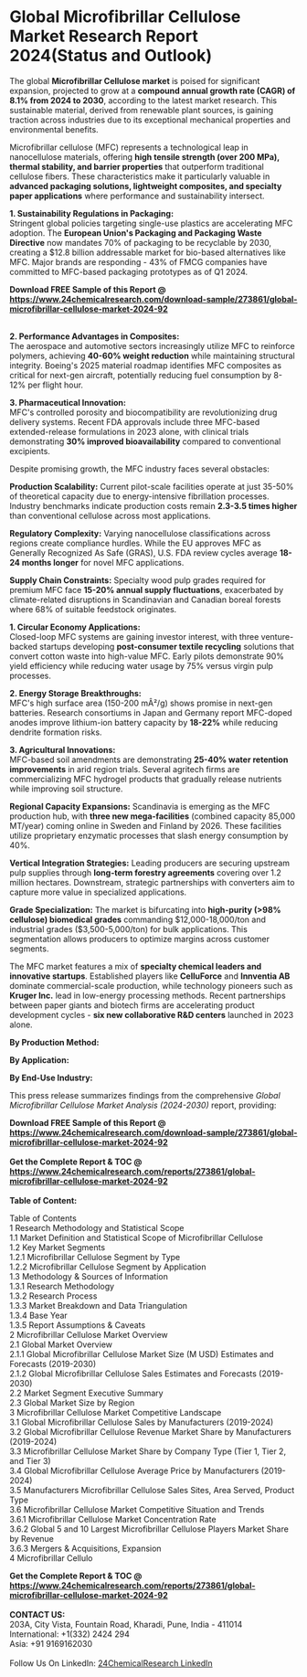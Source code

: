 <h1>Global Microfibrillar Cellulose Market Research Report 2024(Status and Outlook)</h1><p>The global <strong>Microfibrillar Cellulose market</strong> is poised for significant expansion, projected to grow at a <strong>compound annual growth rate (CAGR) of 8.1% from 2024 to 2030</strong>, according to the latest market research. This sustainable material, derived from renewable plant sources, is gaining traction across industries due to its exceptional mechanical properties and environmental benefits.</p><p>Microfibrillar cellulose (MFC) represents a technological leap in nanocellulose materials, offering <strong>high tensile strength (over 200 MPa), thermal stability, and barrier properties</strong> that outperform traditional cellulose fibers. These characteristics make it particularly valuable in <strong>advanced packaging solutions, lightweight composites, and specialty paper applications</strong> where performance and sustainability intersect.</p><p><strong>1. Sustainability Regulations in Packaging:</strong><br>
Stringent global policies targeting single-use plastics are accelerating MFC adoption. The <strong>European Union's Packaging and Packaging Waste Directive</strong> now mandates 70% of packaging to be recyclable by 2030, creating a $12.8 billion addressable market for bio-based alternatives like MFC. Major brands are responding - 43% of FMCG companies have committed to MFC-based packaging prototypes as of Q1 2024.</p><div><b>Download FREE Sample of this Report @ 
            <a href="https://www.24chemicalresearch.com/download-sample/273861/global-microfibrillar-cellulose-market-2024-92">
            https://www.24chemicalresearch.com/download-sample/273861/global-microfibrillar-cellulose-market-2024-92</a></b></div><br><p><strong>2. Performance Advantages in Composites:</strong><br>
The aerospace and automotive sectors increasingly utilize MFC to reinforce polymers, achieving <strong>40-60% weight reduction</strong> while maintaining structural integrity. Boeing's 2025 material roadmap identifies MFC composites as critical for next-gen aircraft, potentially reducing fuel consumption by 8-12% per flight hour.</p><p><strong>3. Pharmaceutical Innovation:</strong><br>
MFC's controlled porosity and biocompatibility are revolutionizing drug delivery systems. Recent FDA approvals include three MFC-based extended-release formulations in 2023 alone, with clinical trials demonstrating <strong>30% improved bioavailability</strong> compared to conventional excipients.</p><p>Despite promising growth, the MFC industry faces several obstacles:</p><p><strong>Production Scalability:</strong> Current pilot-scale facilities operate at just 35-50% of theoretical capacity due to energy-intensive fibrillation processes. Industry benchmarks indicate production costs remain <strong>2.3-3.5 times higher</strong> than conventional cellulose across most applications.</p><p><strong>Regulatory Complexity:</strong> Varying nanocellulose classifications across regions create compliance hurdles. While the EU approves MFC as Generally Recognized As Safe (GRAS), U.S. FDA review cycles average <strong>18-24 months longer</strong> for novel MFC applications.</p><p><strong>Supply Chain Constraints:</strong> Specialty wood pulp grades required for premium MFC face <strong>15-20% annual supply fluctuations</strong>, exacerbated by climate-related disruptions in Scandinavian and Canadian boreal forests where 68% of suitable feedstock originates.</p><p><strong>1. Circular Economy Applications:</strong><br>
Closed-loop MFC systems are gaining investor interest, with three venture-backed startups developing <strong>post-consumer textile recycling</strong> solutions that convert cotton waste into high-value MFC. Early pilots demonstrate 90% yield efficiency while reducing water usage by 75% versus virgin pulp processes.</p><p><strong>2. Energy Storage Breakthroughs:</strong><br>
MFC's high surface area (150-200 mÂ²/g) shows promise in next-gen batteries. Research consortiums in Japan and Germany report MFC-doped anodes improve lithium-ion battery capacity by <strong>18-22%</strong> while reducing dendrite formation risks.</p><p><strong>3. Agricultural Innovations:</strong><br>
MFC-based soil amendments are demonstrating <strong>25-40% water retention improvements</strong> in arid region trials. Several agritech firms are commercializing MFC hydrogel products that gradually release nutrients while improving soil structure.</p><p><strong>Regional Capacity Expansions:</strong> Scandinavia is emerging as the MFC production hub, with <strong>three new mega-facilities</strong> (combined capacity 85,000 MT/year) coming online in Sweden and Finland by 2026. These facilities utilize proprietary enzymatic processes that slash energy consumption by 40%.</p><p><strong>Vertical Integration Strategies:</strong> Leading producers are securing upstream pulp supplies through <strong>long-term forestry agreements</strong> covering over 1.2 million hectares. Downstream, strategic partnerships with converters aim to capture more value in specialized applications.</p><p><strong>Grade Specialization:</strong> The market is bifurcating into <strong>high-purity (&gt;98% cellulose) biomedical grades</strong> commanding $12,000-18,000/ton and industrial grades ($3,500-5,000/ton) for bulk applications. This segmentation allows producers to optimize margins across customer segments.</p><p>The MFC market features a mix of <strong>specialty chemical leaders and innovative startups</strong>. Established players like <strong>CelluForce</strong> and <strong>Innventia AB</strong> dominate commercial-scale production, while technology pioneers such as <strong>Kruger Inc.</strong> lead in low-energy processing methods. Recent partnerships between paper giants and biotech firms are accelerating product development cycles - <strong>six new collaborative R&amp;D centers</strong> launched in 2023 alone.</p><p><strong>By Production Method:</strong></p><p><strong>By Application:</strong></p><p><strong>By End-Use Industry:</strong></p><p>This press release summarizes findings from the comprehensive <em>Global Microfibrillar Cellulose Market Analysis (2024-2030)</em> report, providing:</p><div><b>Download FREE Sample of this Report @ 
            <a href="https://www.24chemicalresearch.com/download-sample/273861/global-microfibrillar-cellulose-market-2024-92">
            https://www.24chemicalresearch.com/download-sample/273861/global-microfibrillar-cellulose-market-2024-92</a></b></div><br><div><b>Get the Complete Report & TOC @ 
            <a href="https://www.24chemicalresearch.com/reports/273861/global-microfibrillar-cellulose-market-2024-92">
            https://www.24chemicalresearch.com/reports/273861/global-microfibrillar-cellulose-market-2024-92</a></b></div><br>
            <b>Table of Content:</b><p>Table of Contents<br />
1 Research Methodology and Statistical Scope<br />
1.1 Market Definition and Statistical Scope of Microfibrillar Cellulose<br />
1.2 Key Market Segments<br />
1.2.1 Microfibrillar Cellulose Segment by Type<br />
1.2.2 Microfibrillar Cellulose Segment by Application<br />
1.3 Methodology & Sources of Information<br />
1.3.1 Research Methodology<br />
1.3.2 Research Process<br />
1.3.3 Market Breakdown and Data Triangulation<br />
1.3.4 Base Year<br />
1.3.5 Report Assumptions & Caveats<br />
2 Microfibrillar Cellulose Market Overview<br />
2.1 Global Market Overview<br />
2.1.1 Global Microfibrillar Cellulose Market Size (M USD) Estimates and Forecasts (2019-2030)<br />
2.1.2 Global Microfibrillar Cellulose Sales Estimates and Forecasts (2019-2030)<br />
2.2 Market Segment Executive Summary<br />
2.3 Global Market Size by Region<br />
3 Microfibrillar Cellulose Market Competitive Landscape<br />
3.1 Global Microfibrillar Cellulose Sales by Manufacturers (2019-2024)<br />
3.2 Global Microfibrillar Cellulose Revenue Market Share by Manufacturers (2019-2024)<br />
3.3 Microfibrillar Cellulose Market Share by Company Type (Tier 1, Tier 2, and Tier 3)<br />
3.4 Global Microfibrillar Cellulose Average Price by Manufacturers (2019-2024)<br />
3.5 Manufacturers Microfibrillar Cellulose Sales Sites, Area Served, Product Type<br />
3.6 Microfibrillar Cellulose Market Competitive Situation and Trends<br />
3.6.1 Microfibrillar Cellulose Market Concentration Rate<br />
3.6.2 Global 5 and 10 Largest Microfibrillar Cellulose Players Market Share by Revenue<br />
3.6.3 Mergers & Acquisitions, Expansion<br />
4 Microfibrillar Cellulo</p><div><b>Get the Complete Report & TOC @ 
            <a href="https://www.24chemicalresearch.com/reports/273861/global-microfibrillar-cellulose-market-2024-92">
            https://www.24chemicalresearch.com/reports/273861/global-microfibrillar-cellulose-market-2024-92</a></b></div><br><b>CONTACT US:</b><br>
            203A, City Vista, Fountain Road, Kharadi, Pune, India - 411014<br>
            International: +1(332) 2424 294<br>
            Asia: +91 9169162030 <br><br>
            Follow Us On LinkedIn: <a href="https://www.linkedin.com/company/24chemicalresearch/">24ChemicalResearch LinkedIn</a>